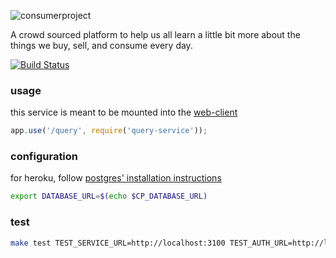 ![consumerproject](http://i.imgur.com/iLlaWxJ.png)

A crowd sourced platform to help us all learn a little bit more about the
things we buy, sell, and consume every day.

[![Build Status](https://travis-ci.org/consumr-project/query-service.svg?branch=master)](https://travis-ci.org/consumr-project/query-service)

### usage

this service is meant to be mounted into the
[web-client](https://github.com/consumr-project/web-client)

```js
app.use('/query', require('query-service'));
```

### configuration

for heroku, follow
[postgres' installation instructions](https://elements.heroku.com/addons/heroku-postgresql)

```bash
export DATABASE_URL=$(echo $CP_DATABASE_URL)
```

### test
```bash
make test TEST_SERVICE_URL=http://localhost:3100 TEST_AUTH_URL=http://localhost:3100/auth
```
